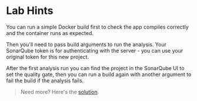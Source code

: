 # Lab Hints

You can run a simple Docker build first to check the app compiles correctly and the container runs as expected.

Then you'll need to pass build arguments to run the analysis. Your SonarQube token is for authenticating with the server - you can use your original token for this new project.

After the first analysis run you can find the project in the SonarQube UI to set the quality gate, then you can run a build again with another argument to fail the build if the analysis fails.

> Need more? Here's the [solution](solution.md).